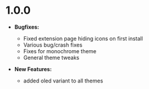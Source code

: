 # 1.0.0

- **Bugfixes:**
  - Fixed extension page hiding icons on first install
  - Various bug/crash fixes
  - Fixes for monochrome theme
  - General theme tweaks

- **New Features:**
  - added oled variant to all themes